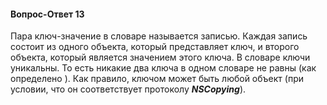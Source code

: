 #### Вопрос-Ответ 13
Пара ключ-значение в словаре называется записью. Каждая запись состоит из одного объекта, который представляет ключ, и второго объекта, который является значением этого ключа. В словаре ключи уникальны. То есть никакие два ключа в одном словаре не равны (как определено ). Как правило, ключом может быть любой объект (при условии, что он соответствует протоколу ***NSCopying***).
